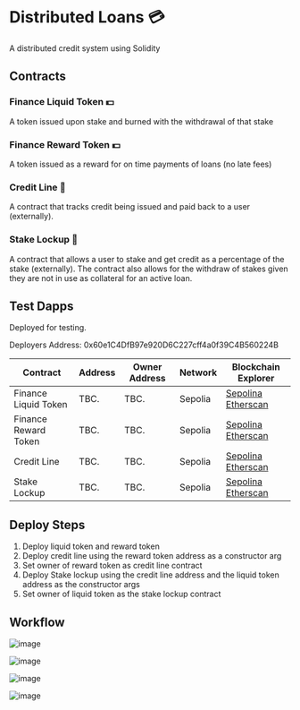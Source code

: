# Distributed Loans :credit_card:

A distributed credit system using Solidity

## Contracts

### Finance Liquid Token :dollar:

A token issued upon stake and burned with the withdrawal of that stake

### Finance Reward Token :dollar:

A token issued as a reward for on time payments of loans (no late fees)

### Credit Line :newspaper:

A contract that tracks credit being issued and paid back to a user (externally).

### Stake Lockup  :lock_with_ink_pen:

A contract that allows a user to stake and get credit as a percentage of the stake (externally). The contract also allows for the withdraw of stakes given they are not in use as collateral for an active loan. 

## Test Dapps

Deployed for testing.

Deployers Address: 0x60e1C4DfB97e920D6C227cff4a0f39C4B560224B

| Contract      | Address       | Owner Address | Network       | Blockchain Explorer |
| ------------- | ------------- | ------------- | ------------- | ------------- |
| Finance Liquid Token | TBC.          | TBC.          | Sepolia       | [Sepolina Etherscan](https://sepolia.etherscan.io/address/#readContract) |
| Finance Reward Token | TBC.          | TBC.          | Sepolia       | [Sepolina Etherscan](https://sepolia.etherscan.io/address/#readContract) |
| Credit Line          | TBC.          | TBC.          | Sepolia       | [Sepolina Etherscan](https://sepolia.etherscan.io/address/#readContract) |
| Stake Lockup         | TBC.          | TBC.          | Sepolia       | [Sepolina Etherscan](https://sepolia.etherscan.io/address/#readContract) |

## Deploy Steps

1. Deploy liquid token and reward token
2. Deploy credit line using the reward token address as a constructor arg
3. Set owner of reward token as credit line contract
4. Deploy Stake lockup using the credit line address and the liquid token address as the constructor args
5. Set owner of liquid token as the stake lockup contract

## Workflow

![image](https://github.com/user-attachments/assets/f7ad107e-9ddd-40c3-b04f-cbe8669ae70a)

![image](https://github.com/user-attachments/assets/42543316-1ab8-4ab8-9dcb-03961035340f)

![image](https://github.com/user-attachments/assets/007f4aaa-43fb-4ce2-9c28-19a092e99dc1)

![image](https://github.com/user-attachments/assets/7338619f-c9fd-4187-b632-c25f4b11aa34)




